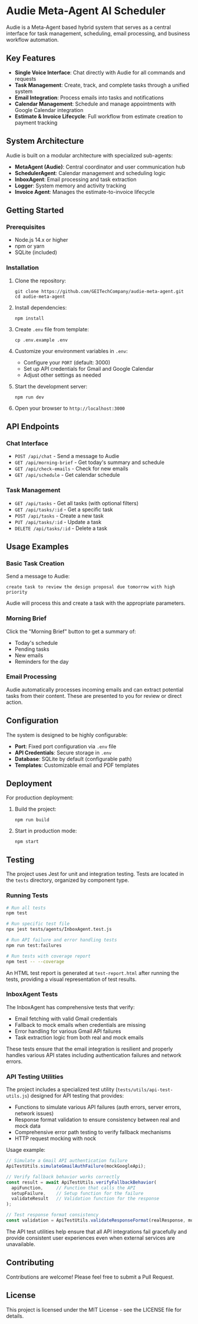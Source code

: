 # Audie Meta-Agent AI Scheduler

Audie is a Meta-Agent based hybrid system that serves as a central interface for task management, scheduling, email processing, and business workflow automation.

## Key Features

- **Single Voice Interface**: Chat directly with Audie for all commands and requests
- **Task Management**: Create, track, and complete tasks through a unified system
- **Email Integration**: Process emails into tasks and notifications
- **Calendar Management**: Schedule and manage appointments with Google Calendar integration
- **Estimate & Invoice Lifecycle**: Full workflow from estimate creation to payment tracking

## System Architecture

Audie is built on a modular architecture with specialized sub-agents:

- **MetaAgent (Audie)**: Central coordinator and user communication hub
- **SchedulerAgent**: Calendar management and scheduling logic
- **InboxAgent**: Email processing and task extraction
- **Logger**: System memory and activity tracking
- **Invoice Agent**: Manages the estimate-to-invoice lifecycle

## Getting Started

### Prerequisites

- Node.js 14.x or higher
- npm or yarn
- SQLite (included)

### Installation

1. Clone the repository:
   ```
   git clone https://github.com/GEITechCompany/audie-meta-agent.git
   cd audie-meta-agent
   ```

2. Install dependencies:
   ```
   npm install
   ```

3. Create `.env` file from template:
   ```
   cp .env.example .env
   ```

4. Customize your environment variables in `.env`:
   - Configure your `PORT` (default: 3000)
   - Set up API credentials for Gmail and Google Calendar
   - Adjust other settings as needed

5. Start the development server:
   ```
   npm run dev
   ```

6. Open your browser to `http://localhost:3000`

## API Endpoints

### Chat Interface

- `POST /api/chat` - Send a message to Audie
- `GET /api/morning-brief` - Get today's summary and schedule
- `GET /api/check-emails` - Check for new emails
- `GET /api/schedule` - Get calendar schedule

### Task Management

- `GET /api/tasks` - Get all tasks (with optional filters)
- `GET /api/tasks/:id` - Get a specific task
- `POST /api/tasks` - Create a new task
- `PUT /api/tasks/:id` - Update a task
- `DELETE /api/tasks/:id` - Delete a task

## Usage Examples

### Basic Task Creation

Send a message to Audie:
```
create task to review the design proposal due tomorrow with high priority
```

Audie will process this and create a task with the appropriate parameters.

### Morning Brief

Click the "Morning Brief" button to get a summary of:
- Today's schedule
- Pending tasks
- New emails
- Reminders for the day

### Email Processing

Audie automatically processes incoming emails and can extract potential tasks from their content. These are presented to you for review or direct action.

## Configuration

The system is designed to be highly configurable:

- **Port**: Fixed port configuration via `.env` file
- **API Credentials**: Secure storage in `.env`
- **Database**: SQLite by default (configurable path)
- **Templates**: Customizable email and PDF templates

## Deployment

For production deployment:

1. Build the project:
   ```
   npm run build
   ```

2. Start in production mode:
   ```
   npm start
   ```

## Testing

The project uses Jest for unit and integration testing. Tests are located in the `tests` directory, organized by component type.

### Running Tests

```bash
# Run all tests
npm test

# Run specific test file
npx jest tests/agents/InboxAgent.test.js

# Run API failure and error handling tests
npm run test:failures

# Run tests with coverage report
npm test -- --coverage
```

An HTML test report is generated at `test-report.html` after running the tests, providing a visual representation of test results.

### InboxAgent Tests

The InboxAgent has comprehensive tests that verify:

- Email fetching with valid Gmail credentials
- Fallback to mock emails when credentials are missing
- Error handling for various Gmail API failures
- Task extraction logic from both real and mock emails

These tests ensure that the email integration is resilient and properly handles various API states including authentication failures and network errors.

### API Testing Utilities

The project includes a specialized test utility (`tests/utils/api-test-utils.js`) designed for API testing that provides:

- Functions to simulate various API failures (auth errors, server errors, network issues)
- Response format validation to ensure consistency between real and mock data
- Comprehensive error path testing to verify fallback mechanisms
- HTTP request mocking with nock

Usage example:

```javascript
// Simulate a Gmail API authentication failure
ApiTestUtils.simulateGmailAuthFailure(mockGoogleApi);

// Verify fallback behavior works correctly
const result = await ApiTestUtils.verifyFallbackBehavior(
  apiFunction,     // Function that calls the API
  setupFailure,    // Setup function for the failure
  validateResult   // Validation function for the response
);

// Test response format consistency
const validation = ApiTestUtils.validateResponseFormat(realResponse, mockResponse);
```

The API test utilities help ensure that all API integrations fail gracefully and provide consistent user experiences even when external services are unavailable.

## Contributing

Contributions are welcome! Please feel free to submit a Pull Request.

## License

This project is licensed under the MIT License - see the LICENSE file for details. 